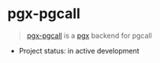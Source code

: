 # pgx-pgcall
> [pgx-pgcall](https://github.com/apisite/pgcall/pgx-pgcall) is a [pgx](https://github.com/jackc/pgx) backend for pgcall

* Project status: in active development

